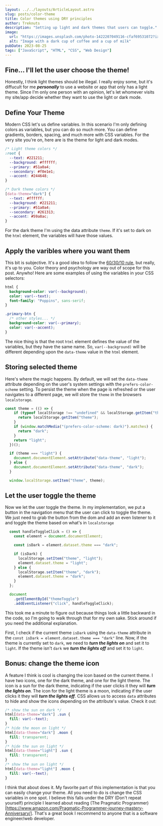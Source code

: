 ```yaml
---
layout: ../../layouts/ArticleLayout.astro
slug: posts/color-theme
title: Color themes using DRY principles
author: Treknuts
description: "Setting up light and dark themes that users can toggle."
image:
  url: "https://images.unsplash.com/photo-1422207049116-cfaf69531072?ixlib=rb-4.0.3&ixid=M3wxMjA3fDB8MHxzZWFyY2h8M3x8eWluJTIwYW5kJTIweWFuZ3xlbnwwfHwwfHx8MA%3D%3D&auto=format&fit=crop&w=500&q=60"
  alt: "Image with a dark cup of coffee and a cup of milk"
pubDate: 2023-08-25
tags: ["JavaScript", "HTML", "CSS", "Web Design"]
---
```


## Fine... I'll let the user choose the theme!

Honestly, I think light themes should be illegal. I really enjoy some, but it's diffucult for me ***personally*** to use a website or app that only has a light theme. Since I'm only one person with an opinion, let's let whomever visits my site/app decide whether they want to use the light or dark mode.

## Define Your Theme

Modern CSS let's us define variables. In this scenario I'm only defining colors as variables, but you can do so much more. You can define gradients, borders, spacing, and much more with CSS variables. For the very site you're on, here are is the theme for light and dark modes.

```css
/* Light theme colors */
:root {
  --text: #221211;
  --background: #ffffff;
  --primary: #51a0a4;
  --secondary: #f0e1e1;
  --accent: #244648;
}

/* Dark theme colors */
[data-theme="dark"] {
  --text: #ffffff;
  --background: #221211;
  --primary: #51a0a4;
  --secondary: #261313;
  --accent: #59a8ac;
}
```

For the dark theme I'm using the data attribute `theme`. If it's set to dark on the `html` element, the variables will have those values.

## Apply the varibles where you want them

This bit is subjective. It's a good idea to follow the [60/30/10 rule](https://www.youtube.com/watch?v=UWwNIMHFdW4&t=139s), but really, it's up to you. Color theory and psychology are way out of scope for this post. Anywho! Here are some examples of using the variables in your CSS selectors:

```css
html {
  background-color: var(--background);
  color: var(--text);
  font-family: "Poppins", sans-serif;
}

.primary-btn {
  /* other styles... */
  background-color: var(--primary);
  color: var(--accent);
}
```

The nice thing is that the root `html` element defines the value of the variables, but they have the same name. So, `var(--background)` will be different depending upon the `data-theme` value in the `html` element.

## Storing selected theme

Here's where the magic happens. By default, we will set the `data-theme` attribute depending on the user's system settings with the `prefers-color-scheme` setting. To persist the theme when the page is refreshed or the user navigates to a different page, we will store the `theme` in the browsers `localstorage`.

```javascript
const theme = (() => {
    if (typeof localStorage !== "undefined" && localStorage.getItem("theme")) {
      return localStorage.getItem("theme");
    }
    if (window.matchMedia("(prefers-color-scheme: dark)").matches) {
      return "dark";
    }
    return "light";
  })();

  if (theme === "light") {
    document.documentElement.setAttribute("data-theme", "light");
  } else {
    document.documentElement.setAttribute("data-theme", "dark");
  }

  window.localStorage.setItem("theme", theme);
```

## Let the user toggle the theme

Now we let the user toggle the theme. In my implementation, we put a button in the navigation menu that the user can click to toggle the theme. We just need to grab the button from the dom and add an even listener to it and toggle the theme based on what's in `localstorage`

```javascript
  const handleToggleClick = () => {
    const element = document.documentElement;

    const isDark = element.dataset.theme === "dark";

    if (isDark) {
      localStorage.setItem("theme", "light");
      element.dataset.theme = "light";
    } else {
      localStorage.setItem("theme", "dark");
      element.dataset.theme = "dark";
    }
  };

  document
    .getElementById("themeToggle")
    .addEventListener("click", handleToggleClick);
```

This took me a minute to figure out because things look a little backward in the code, so I'm going to walk through that for my own sake. Stick around if you need the additional explanation.

First, I check if the current theme `isDark` using the `data-theme` attribute in the `const isDark = element.dataset.theme === "dark"` line. Now, if the theme is currently set to `dark`, we need to ***turn the lights on*** and set it to `light`. If the theme isn't `dark` we ***turn the lights off*** and set it to `light`.

## **Bonus**: change the theme icon

A feature I think is cool is changing the icon based on the current theme. I have two icons, one for the dark theme, and one for the light theme. The icon is a sun for the dark theme, indicating if the user clicks it they will ***turn the lights on***. The icon for the light theme is a moon, indicating if the user clicks it they will ***turn the lights off***. CSS allows us to access `data` attributes to hide and show the icons depending on the attribute's value. Check it out:

```css
/* show the sun on dark */
html[data-theme="dark"] .sun {
  fill: var(--text);
}
/* hide the moon on light */
html[data-theme="dark"] .moon {
  fill: transparent;
}
/* hide the sun on light */
html[data-theme="light"] .sun {
  fill: transparent;
}
/* show the sun on light */
html[data-theme="light"] .moon {
  fill: var(--text);
}
```

I think that about does it. My favorite part of this implementation is that you can easily change your theme. All you need to do is change the CSS variables in one spot. I believe this falls under the DRY (Don't repeat yourself) principle I learned about reading (The Pragmatic Programmer)[https://www.amazon.com/Pragmatic-Programmer-journey-mastery-Anniversary/]. That's a great book I recommend to anyone that is a software engineer/web developer.